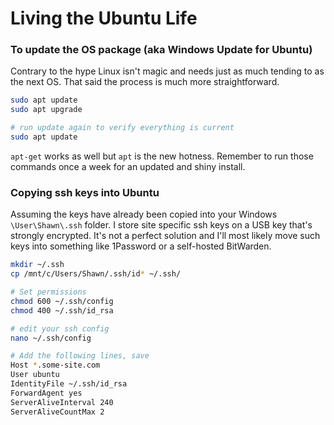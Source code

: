 <!-- TITLE: Wsl Ubuntu -->
<!-- SUBTITLE: A quick summary of Wsl Ubuntu -->

# Living the Ubuntu Life
### To update the OS package (aka Windows Update for Ubuntu)

Contrary to the hype Linux isn't magic and needs just as much tending to as the next OS. That said the process is much more straightforward.

```bash
sudo apt update
sudo apt upgrade

# run update again to verify everything is current
sudo apt update
```

`apt-get` works as well but `apt` is the new hotness. Remember to run those commands once a week for an updated and shiny install.

### Copying ssh keys into Ubuntu

Assuming the keys have already been copied into your Windows `\User\Shawn\.ssh` folder. I store site specific ssh keys on a USB key that's strongly encrypted. It's not a perfect solution and I'll most likely move such keys into something like 1Password or a self-hosted BitWarden.

```bash
mkdir ~/.ssh
cp /mnt/c/Users/Shawn/.ssh/id* ~/.ssh/

# Set permissions
chmod 600 ~/.ssh/config
chmod 400 ~/.ssh/id_rsa

# edit your ssh config
nano ~/.ssh/config

# Add the following lines, save
Host *.some-site.com
User ubuntu
IdentityFile ~/.ssh/id_rsa
ForwardAgent yes
ServerAliveInterval 240
ServerAliveCountMax 2
```